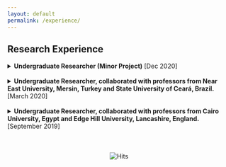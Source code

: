 ```yaml
---
layout: default
permalink: /experience/
---
```


## Research Experience<a name="research"></a>

<details>

<summary><b>Undergraduate Researcher (Minor Project)</b> [Dec 2020]</summary>

 <ul>
  <li> Under <a href="https://scholar.google.com/citations?user=MpPI1p4AAAAJ&hl=en">Dr. Deepak Gupta's</a> guidance, proposed a method for generating domain-controlled titles for scientific papers using text-to-text transformer model.</li>
  <li> Framework: Python (Pytorch) </li>
 </ul>

</details>
<br>

<details>
  
<summary><b>Undergraduate Researcher, collaborated with professors from Near East University, Mersin, Turkey and State University of Ceará, Brazil.</b> [March 2020]</summary>

 <ul>
  <li> Proposed and implemented a GAN called CovidGAN that generated synthetic chest X-ray images to enhance the performance of CNN for Covid-19 detection. The research aimed at improved Covid-19 detection and more robust radiology systems. Paper published in IEEE Access. </li>
  <li> Framework: Python (Keras) </li>
 </ul>

</details>
<br>
<details>
  
<summary><b>Undergraduate Researcher, collaborated with professors from Cairo University, Egypt and Edge Hill University, Lancashire, England.</b> [September 2019]</summary>

 <ul>
  <li> Proposed and implemented an optimised DenseNet model which has been contrasted with the current CNN architectures by considering two (time and accuracy) quality measures. The study indicated that the performance of the optimised DenseNet model was close to that of the established CNN architectures with far fewer parameters and computation time. Paper published in Computers and Electronics in Agriculture, Elsevier.</li>
  <li> Frameworks: Python (TensorFlow and Keras) </li>
 </ul>

</details>
<br>

<br>
<br>

<center><img src="https://hitcounter.pythonanywhere.com/count/tag.svg?url=https%3A%2F%2Fmuskan-goyal6.github.io%2F" alt="Hits"></center>


